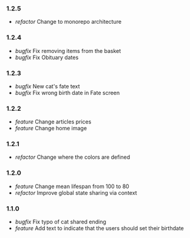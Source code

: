 ### 1.2.5

- *refactor* Change to monorepo architecture

### 1.2.4

- *bugfix* Fix removing items from the basket
- *bugfix* Fix Obituary dates

### 1.2.3

- *bugfix* New cat's fate text
- *bugfix* Fix wrong birth date in Fate screen

### 1.2.2

- *feature* Change articles prices
- *feature* Change home image

### 1.2.1

- *refactor* Change where the colors are defined

### 1.2.0

- *feature* Change mean lifespan from 100 to 80
- *refactor* Improve global state sharing via context

### 1.1.0

- *bugfix* Fix typo of cat shared ending 
- *feature* Add text to indicate that the users should set their birthdate
